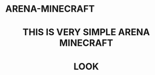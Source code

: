 # ARENA-MINECRAFT
<h1 align="center">THIS IS VERY SIMPLE ARENA MINECRAFT</h1>



<h1 align="center" href=('https://streamable.com/vxce20') >LOOK</h1>

